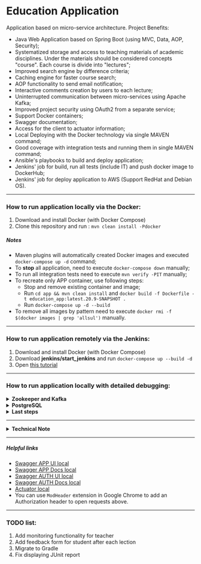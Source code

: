 # Education Application

Application based on micro-service architecture.
Project Benefits:
- Java Web Application based on Spring Boot (using MVC, Data, AOP, Security);
- Systematized storage and access to teaching materials of academic disciplines. Under the materials should be considered concepts
  "course". Each course is divide into "lectures";
- Improved search engine by difference criteria;
- Caching engine for faster course search;
- AOP functionality to send email notification;
- Interactive comments creation by users to each lecture;
- Uninterrupted communication between micro-services using Apache Kafka;
- Improved project security using OAuth2 from a separate service;
- Support Docker containers;
- Swagger documentation;
- Access for the client to actuator information;
- Local Deploying with the Docker technology via single MAVEN command;
- Good coverage with integration tests and running them in single MAVEN command;
- Ansible's playbooks to build and deploy application;
- Jenkins' job for build, run all tests (include IT) and push docker image to DockerHub;
- Jenkins' job for deploy application to AWS (Support RedHat and Debian OS).

***
### How to run application locally via the Docker:
1. Download and install Docker (with Docker Compose)
2. Clone this repository and run : `mvn clean install -Pdocker`

##### Notes
  + Maven plugins will automatically created Docker images and executed `docker-compose up -d` command;
  + To **stop** all application, need to execute `docker-compose down` manually;
  + To run all integration tests need to execute `mvn verify -PIT` manually;
  + To recreate only APP container, use following steps:
    + Stop and remove existing container and image;
    + Run `cd app && mvn clean install` and `docker build -f Dockerfile -t education_app:latest.20.9-SNAPSHOT .`
    + Run `docker-compose up -d --build`
  + To remove all images by pattern need to execute `docker rmi -f $(docker images | grep 'allsul')` manually.
  
***
### How to run application remotely via the Jenkins:
1. Download and install Docker (with Docker Compose)
2. Download **jenkins/start_jenkins** and run  `docker-compose up --build -d`
3. Open [this tutorial](jenkins/start_jenkins/readme.md)

***
### How to run application locally with detailed debugging:

<details><summary><b>Zookeeper and Kafka</b></summary>

1. Download, install and start Zookeeper
2. Download, install and start Kafka
3. Create the next topics:
   - education-finish-lesson-event
   - education-start-course-event

</details>

<details><summary><b>PostgreSQL</b></summary>

1. Download, install, start Postgres 10+
2. Create the next databases and roles:
```sql
CREATE USER "flyway" WITH PASSWORD 'flyway';
CREATE USER "education-app" WITH PASSWORD 'education-app';
CREATE USER "education-auth" WITH PASSWORD 'education-auth';

CREATE DATABASE education_app WITH OWNER = "education-app";
CREATE DATABASE education_auth WITH OWNER = "education-auth";

ALTER USER "flyway" WITH SUPERUSER;
ALTER USER "education-app" WITH SUPERUSER;
ALTER USER "education-auth" WITH SUPERUSER;
```
- Make sure references in application.yml set up correctly.

</details>

<details><summary><b>Last steps</b></summary>

1. Go to `education` folder and run `mvn clean install`
2. Start **AuthApplication** firstly, and the second one - **EducationApplication**
3. Try accessing to AuthApplication for generating token with _client_credentials_ or _password_ as grant type:
```
POST    - http://localhost:8081/auth/oauth/token?grant_type=client_credentials
Headers - Authorization: Basic ZWR1Y2F0aW9uLXdlYi1jbGllbnQ6ZWR1Y2F0aW9uLXdlYi1jbGllbnQtc2VjcmV0
```
```
GET     - http://localhost:8081/auth/oauth/token?grant_type=password&username=john&password=john
Headers - Authorization: Basic ZWR1Y2F0aW9uLXdlYi1jbGllbnQ6ZWR1Y2F0aW9uLXdlYi1jbGllbnQtc2VjcmV0
```
4. Once the token is obtained you can access to the EducationApplication (resource server) using:
```
CRUD    - http://localhost:8080/app/course
Headers - Authorization: Bearer *your_token*
```

</details>

***
<details><summary><b>Technical Note</b></summary>

When OAuth2 server rises for the first time, a default client and users will be created:
1. Client:
   - clientId: _education-web-client_
   - clientSecret: _education-web-client-secret_
   - role: _ROLE_CLIENT_
   - scope: standard-scope
2. First User:
   - username: _john_
   - password: _john_
   - role: _ROLE_USER_
   - scope: standard-scope user-scope
3. Second User:
   - username: _admin_
   - password: _admin_
   - role: _ROLE_ADMIN_
   - scope: standard-scope user-scope
   
* To start use the main functionality, need to complete the User registration: execute a POST request for `http://localhost:8080/app/system/second-step-register`
* The Client has minimum available functionality.
* Currently, there is no possibility to create new users or clients.

</details>

***
##### Helpful links
  + [Swagger APP UI local](http://localhost:8080/app/swagger-ui.html)
  + [Swagger APP Docs local](http://localhost:8080/app/v2/api-docs)
  + [Swagger AUTH UI local](http://localhost:8081/auth/swagger-ui.html)
  + [Swagger AUTH Docs local](http://localhost:8081/auth/v2/api-docs)
  + [Actuator local](http://localhost:8080/app/actuator)
  + You can use `ModHeader` extension in Google Chrome to add an Authorization header to open requests above.

***
### TODO list:
1. Add monitoring functionality for teacher
2. Add feedback form for student after each lection
3. Migrate to Gradle
4. Fix displaying JUnit report